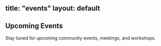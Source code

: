 title: "events"
layout: default
---

<!-- Add your events content below -->

## Upcoming Events

Stay tuned for upcoming community events, meetings, and workshops.

